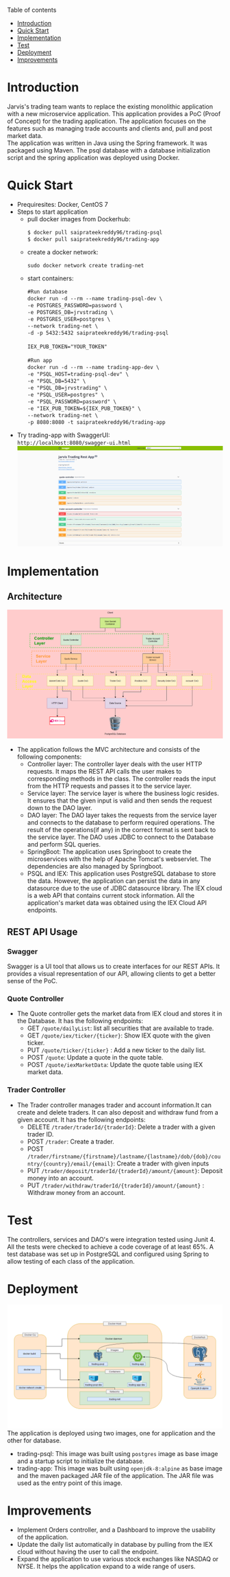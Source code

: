 Table of contents
* [Introduction](#Introduction)
* [Quick Start](#Quick-Start)
* [Implementation](#Implementation)
* [Test](#Test)
* [Deployment](#Deployment)
* [Improvements](#Improvements)

# Introduction
Jarvis's trading team wants to replace the existing monolithic application with a new microservice application.
This application provides a PoC (Proof of Concept) for the trading application. The application focuses on
the features such as managing trade accounts and clients and, pull and post market data.  
The application was written in Java using the Spring framework. It was packaged using Maven. The psql database with a database initialization
script and the spring application was deployed using Docker.

# Quick Start
- Prequiresites: Docker, CentOS 7
- Steps to start application
    - pull docker images from Dockerhub:  
      ```
      $ docker pull saiprateekreddy96/trading-psql
      $ docker pull saiprateekreddy96/trading-app
      ```
    - create a docker network:  
      ```
      sudo docker network create trading-net
      ```
    - start containers:
      ```
      #Run database
      docker run -d --rm --name trading-psql-dev \
      -e POSTGRES_PASSWORD=password \
      -e POSTGRES_DB=jrvstrading \
      -e POSTGRES_USER=postgres \
      --network trading-net \
      -d -p 5432:5432 saiprateekreddy96/trading-psql
      
      IEX_PUB_TOKEN="YOUR_TOKEN"
      
      #Run app
      docker run -d --rm --name trading-app-dev \
      -e "PSQL_HOST=trading-psql-dev" \
      -e "PSQL_DB=5432" \
      -e "PSQL_DB=jrvstrading" \
      -e "PSQL_USER=postgres" \
      -e "PSQL_PASSWORD=password" \
      -e "IEX_PUB_TOKEN=${IEX_PUB_TOKEN}" \
      --network trading-net \
      -p 8080:8080 -t saiprateekreddy96/trading-app
      ```
- Try trading-app with SwaggerUI:  
  `http://localhost:8080/swagger-ui.html`  
![Trading App using Swagger UI](assets/tradingApp.png)  


# Implementation
## Architecture
![Architecture](assets/architecture.PNG)
- The application follows the MVC architecture and consists of the following components:  
    - Controller layer: The controller layer deals with the user HTTP requests. It maps the REST API calls the 
      user makes to corresponding methods in the class. The controller reads the input from the
      HTTP requests and passes it to the service layer.
    - Service layer: The service layer is where the business logic resides. It ensures that the 
      given input is valid and then sends the request down to the DAO layer.
    - DAO layer: The DAO layer takes the requests from the service layer and connects to the database
      to perform required operations. The result of the operations(if any) in the correct format
      is sent back to the service layer. The DAO uses JDBC to connect to the Database and perform SQL queries.
    - SpringBoot: The application uses Springboot to create the microservices with the help of Apache Tomcat's
      webservlet. The dependencies are also managed by Springboot.
    - PSQL and IEX: This application uses PostgreSQL database to store the data. However, the application can
      persist the data in any datasource due to the use of JDBC datasource library. The IEX cloud is a web API
      that contains current stock information. All the application's market data was obtained using the IEX Cloud
      API endpoints.

## REST API Usage
### Swagger
Swagger is a UI tool that allows us to create interfaces for our REST APIs. 
It provides a visual representation of our API, allowing clients to get a better sense of the PoC.
### Quote Controller
- The Quote controller gets the market data from IEX cloud and stores it in the Database. It has the following
  endpoints:
    - GET `/quote/dailyList`: list all securities that are available to trade.
    - GET `/quote/iex/ticker/{ticker}`: Show IEX quote with the given ticker.
    - PUT `/quote/ticker/{ticker}` : Add a new ticker to the daily list.
    - POST `/quote`: Update a quote in the quote table.
    - POST `/quote/iexMarketData`: Update the quote table using IEX market data.
### Trader Controller
- The Trader controller manages trader and account information.It can create and delete traders. It can also deposit and withdraw fund from a given account. It has
the following endpoints:
    - DELETE `/trader/traderId/{traderId}`: Delete a trader with a given trader ID.
    - POST `/trader`: Create a trader.
    - POST `/trader/firstname/{firstname}/lastname/{lastname}/dob/{dob}/country/{country}/email/{email}`: Create a trader with given inputs
    - PUT `/trader/deposit/traderId/{traderId}/amount/{amount}`: Deposit money into an account.
    - PUT `/trader/withdraw/traderId/{traderId}/amount/{amount}` : Withdraw money from an account.

# Test
The controllers, services and DAO's were integration tested using Junit 4. All the tests were checked to achieve a code
coverage of at least 65%. A test database was set up in PostgreSQL and configured using Spring to allow
testing of each class of the application.

# Deployment
![Trading App Docker Diagram](assets/docker.PNG)
The application is deployed using two images, one for application and the other for database.
- trading-psql: This image was built using `postgres` image as base image and a startup script to initialize
the database.
- trading-app: This image was built using `openjdk-8:alpine` as base image and the maven packaged JAR file of the application.
The JAR file was used as the entry point of this image.

# Improvements
- Implement Orders controller, and a Dashboard to improve the usability of the application.
- Update the daily list automatically in database by pulling from the IEX cloud without having the user
to call the endpoint.
- Expand the application to use various stock exchanges like NASDAQ or NYSE. It helps the application expand
to a wide range of users.
